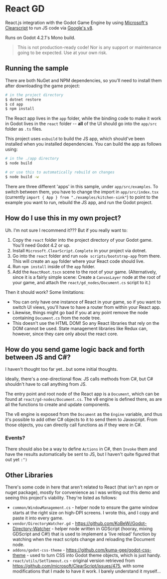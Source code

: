# React GD

React.js integration with the Godot Game Engine by using [Microsoft's Clearscript](https://github.com/microsoft/ClearScript) to run JS code via [Google's v8](https://v8.dev/).

Runs on Godot 4.2.1's Mono build.

> This is not production-ready code! Nor is any support or maintenance going to be expected. Use at your own risk.

## Running the sample

There are both NuGet and NPM dependencies, so you'll need to install them after downloading the game project:

```bash
# in the project directory
$ dotnet restore
$ cd app
$ npm install
```

The React app lives in the `app` folder, while the binding code to make it work in Godot lives in the `react` folder -- **all** of the UI should go into the `app/src` folder as `.ts` files.

This project uses `esbuild` to build the JS app, which should've been installed when you installed dependencies. You can build the app as follows using:

```bash
# in the ./app directory
$ node build

# or use this to automatically rebuild on changes
$ node build -w
```

There are three different 'apps' in this sample, under `app/src/examples`. To switch between them, you have to change the import in `app/src/index.tsx` (currently `import { App } from "./examples/kitchen-sink"`) to point to the example you want to run, rebuild the JS app, and run the Godot project.

## How do I use this in my own project?

Uh. I'm not sure I recommend it??? But if you really want to:

1. Copy the `react` folder into the project directory of your Godot game. You'll need Godot 4.2 or up.
2. Install `Microsoft.ClearScript.Complete` in your project via dotnet.
3. Go into the `react` folder and run `node scripts/bootstrap-app` from there. This will create an `app` folder where your React code should live.
4. Run `npm install` inside of the `app` folder.
5. Add the `ReactRoot.tscn` scene to the root of your game. (Alternatively, since it is a fairly simple scene: Create a `CanvasLayer` node at the root of your game, and attach the `react/gd_nodes/Document.cs` script to it.)

Then it should work? Some limitations:

* You can only have one instance of React in your game, so if you want to switch UI views, you'll have to have a router from within your React app.
* Likewise, things might go bad if you at any point remove the node containing `Document.cs` from the node tree.
* This doesn't use the HTML DOM! So any React libraries that rely on the DOM cannot be used. State management libraries like Redux can, however, since they care only about the react core.

## How do you send game logic back and forth between JS and C#?

I haven't thought too far yet...but some initial thoughts.

Ideally, there's a one-directional flow. JS calls methods from C#, but C# shouldn't have to call anything from JS.

The entry point and root node of the React app is a `Document`, which can be found at `react/gd-nodes/Document.cs`. The v8 engine is defined there, as are all the functions to create and update components.

The v8 engine is exposed from the `Document` as the `Engine` variable, and thus it's possible to add other C# objects to it to send them to Javascript. From those objects, you can directly call functions as if they were in C#.

### Events?

There should also be a way to define `Actions` in C#, then `Invoke` them and have the results automatically be sent to JS, but I haven't quite figured that out yet `:^)`

## Other Libraries

There's some code in here that aren't related to React (that isn't an npm or nuget package), mostly for convenience as I was writing out this demo and seeing this project's viability. They're listed as follows:

* `common/WindowManagement.cs` - helper node to ensure the game window starts at the right size on high-DPI screens. I wrote this, and I copy and paste it into every game.
* `vendor/DirectoryWatcher.gd` - https://github.com/KoBeWi/Godot-Directory-Watcher - helper node written in GDScript (hooray, mixing GDScript and C#!) that is used to implement a 'live reload' function by watching when the react scripts change and reloading the Document node.
* `addons/godot-css-theme` - https://github.com/kuma-gee/godot-css-theme - used to turn CSS into Godot theme objects, which is just handy.
* `react/utils/SetTimeout.cs` - original version retrieved from https://github.com/microsoft/ClearScript/issues/475, with some modifications that I made to have it work. I barely understand it myself...

